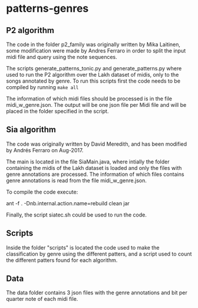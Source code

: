 # patterns-genres


P2 algorithm
------------


The code in the folder p2_family was originally written by Mika Laitinen, some modification were made by Andres Ferraro in order to split the input midi file and query using the note sequences. 

The scripts generate_patterns_tonic.py and generate_patterns.py where used to run the P2 algorithm over the Lakh dataset of midis, only to the songs annotated by genre. 
To run this scripts first the code needs to be compiled by running `make all`

The information of which midi files should be processed is in the file midi_w_genre.json. The output will be one json file per Midi file and will be placed in the folder specified in the script.

Sia algorithm
-------------

The code was originally written by David Meredith, and has been modified by Andrés Ferraro on Aug-2017.

The main is located in the file SiaMain.java, where intially the folder containing the midis of the Lakh dataset is loaded and only the files with genre annotations are processed. The information of which files contains genre annotations is read from the file midi_w_genre.json.

To compile the code execute:

ant -f . -Dnb.internal.action.name=rebuild clean jar

Finally, the script siatec.sh could be used to run the code.

Scripts
-------

Inside the folder "scripts" is located the code used to make the classification by genre using the different patters, and a script used to count the different patters found for each algorithm.

Data
-----

The data folder contains 3 json files with the genre annotations and bit per quarter note of each midi file.

